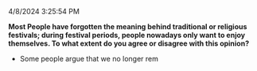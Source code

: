 4/8/2024 3:25:54 PM 

**Most People have forgotten the meaning behind traditional or religious festivals; during festival periods, people nowadays only want to enjoy themselves. To what extent do you agree or disagree with this opinion?**

- Some people argue that we no longer rem